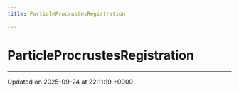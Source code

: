 ```yaml
---
title: ParticleProcrustesRegistration

---
```


# ParticleProcrustesRegistration





-------------------------------

Updated on 2025-09-24 at 22:11:19 +0000